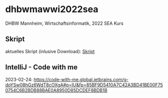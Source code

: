 # dhbwmawwi2022sea
DHBW Mannheim, Wirtschaftsinformatik, 2022 SEA Kurs

## Skript
aktuelles Skript (inlusive Download): [Skript](https://matthiasbergneels.github.io/md-scripts/)


## IntelliJ - Code with me
2023-02-24: https://code-with-me.global.jetbrains.com/g-doYSw08hGz6WdT8cOXgA#p=IU&fp=85BF9D5410A7C42A3BD41BE00F750754C6B2BDB88BAE0A8950D85DCDEF8BDB1B


